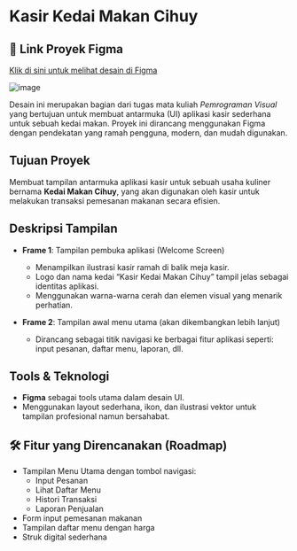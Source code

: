 # Kasir Kedai Makan Cihuy

## 🔗 Link Proyek Figma
[Klik di sini untuk melihat desain di Figma](https://www.figma.com/design/UYnlFqQsEOyduR08xcKj9u/kedaimakan?node-id=0-1)

![image](https://github.com/user-attachments/assets/419a8257-bcaf-42cb-a841-7776e3349144)



Desain ini merupakan bagian dari tugas mata kuliah *Pemrograman Visual* yang bertujuan untuk membuat antarmuka (UI) aplikasi kasir sederhana untuk sebuah kedai makan. Proyek ini dirancang menggunakan Figma dengan pendekatan yang ramah pengguna, modern, dan mudah digunakan.

## Tujuan Proyek
Membuat tampilan antarmuka aplikasi kasir untuk sebuah usaha kuliner bernama **Kedai Makan Cihuy**, yang akan digunakan oleh kasir untuk melakukan transaksi pemesanan makanan secara efisien.

## Deskripsi Tampilan
- **Frame 1**: Tampilan pembuka aplikasi (Welcome Screen)
  - Menampilkan ilustrasi kasir ramah di balik meja kasir.
  - Logo dan nama kedai “Kasir Kedai Makan Cihuy” tampil jelas sebagai identitas aplikasi.
  - Menggunakan warna-warna cerah dan elemen visual yang menarik perhatian.

- **Frame 2**: Tampilan awal menu utama (akan dikembangkan lebih lanjut)
  - Dirancang sebagai titik navigasi ke berbagai fitur aplikasi seperti: input pesanan, daftar menu, laporan, dll.

## Tools & Teknologi
- **Figma** sebagai tools utama dalam desain UI.
- Menggunakan layout sederhana, ikon, dan ilustrasi vektor untuk tampilan profesional namun bersahabat.

## 🛠️ Fitur yang Direncanakan (Roadmap)
- Tampilan Menu Utama dengan tombol navigasi:
  - Input Pesanan
  - Lihat Daftar Menu
  - Histori Transaksi
  - Laporan Penjualan
- Form input pemesanan makanan
- Tampilan daftar menu dengan harga
- Struk digital sederhana



